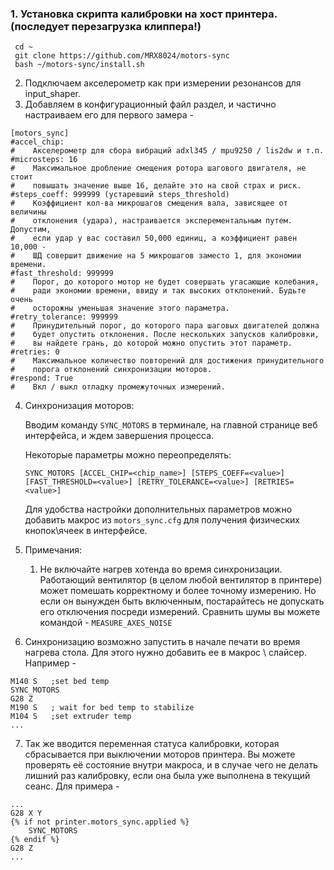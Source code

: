 ### 1. Установка скрипта калибровки на хост принтера. (последует перезагрузка клиппера!)

```
 cd ~
 git clone https://github.com/MRX8024/motors-sync
 bash ~/motors-sync/install.sh
```

2. Подключаем акселерометр как при измерении резонансов для input_shaper.
3. Добавляем в конфигурационный файл раздел, и частично настраиваем
   его для первого замера -
``` 
[motors_sync]
#accel_chip:
#    Aкселерометр для сбора вибраций adxl345 / mpu9250 / lis2dw и т.п.
#microsteps: 16
#    Максимальное дробление смещения ротора шагового двигателя, не стоит
#    повышать значение выше 16, делайте это на свой страх и риск.
#steps_coeff: 999999 (устаревший steps_threshold)
#    Коэффициент кол-ва микрошагов смещения вала, зависящее от величины
#    отклонения (удара), настраивается эксперементальным путем. Допустим,
#    если удар у вас составил 50,000 единиц, а коэффициент равен 10,000 -
#    ШД совершит движение на 5 микрошагов заместо 1, для экономии времени.
#fast_threshold: 999999
#    Порог, до которого мотор не будет совершать угасающие колебания,
#    ради экономии времени, ввиду и так высоких отклонений. Будьте очень
#    осторожны уменьшая значение этого параметра.
#retry_tolerance: 999999
#    Принудительный порог, до которого пара шаговых двигателей должна 
#    будет опустить отклонения. После нескольких запусков калибровки,
#    вы найдете грань, до которой можно опустить этот параметр.
#retries: 0
#    Максимальное количество повторений для достижения принудительного
#    порога отклонений синхронизации моторов.
#respond: True
#    Вкл / выкл отладку промежуточных измерений.
```

4. Синхронизация моторов:

   Вводим команду `SYNC_MOTORS` в терминале, на главной странице веб
   интерфейса, и ждем завершения процесса.

   Некоторые параметры можно переопределять:
   ```
   SYNC_MOTORS [ACCEL_CHIP=<chip_name>] [STEPS_COEFF=<value>]
   [FAST_THRESHOLD=<value>] [RETRY_TOLERANCE=<value>] [RETRIES=<value>]
   ```
   Для удобства настройки дополнительных параметров можно добавить макрос
   из `motors_sync.cfg` для получения физических кнопок\ячеек в интерфейсе.


5. Примечания:
    1. Не включайте нагрев хотенда во время синхронизации. Работающий
       вентилятор (в целом любой вентилятор в принтере) может помешать
       корректному и более точному измерению. Но если он вынужден быть
       включенным, постарайтесь не допускать его отключения посреди
       измерений. Сравнить шумы вы можете командой - `MEASURE_AXES_NOISE`
   

6. Синхронизацию возможно запустить в начале печати во время нагрева
   стола. Для этого нужно добавить ее в макрос \ слайсер. Например -
```
M140 S   ;set bed temp
SYNC_MOTORS
G28 Z
M190 S   ; wait for bed temp to stabilize
M104 S   ;set extruder temp
...
```
7. Так же вводится переменная статуса калибровки, которая сбрасывается
   при выключении моторов принтера. Вы можете проверять её состояние
   внутри макроса, и в случае чего не делать лишний раз калибровку,
   если она была уже выполнена в текущий сеанс. Для примера -
```
...
G28 X Y
{% if not printer.motors_sync.applied %}
    SYNC_MOTORS
{% endif %}
G28 Z
...
```
